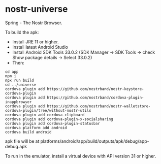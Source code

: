 # nostr-universe

Spring - The Nostr Browser.

To build the apk:

- Install JRE 11 or higher.
- Install latest Android Studio
- Install Android SDK Tools 33.0.2 (SDK Manager -> SDK Tools -> check Show package details -> Select 33.0.2)
- Then:

```
cd app
npm i
npx run build
cd ../universe
cordova plugin add https://github.com/nostrband/nostr-keystore-cordova-plugin
cordova plugin add https://github.com/nostrband/cordova-plugin-inappbrowser
cordova plugin add https://github.com/nostrband/nostr-walletstore-cordova-plugin/tree/without-nostr-utils
cordova plugin add cordova-clipboard
cordova plugin add cordova-plugin-x-socialsharing
cordova plugin add cordova-plugin-statusbar
cordova platform add android
cordova build android
```

apk file will be at platforms/android/app/build/outputs/apk/debug/app-debug.apk

To run in the emulator, install a virtual device with API version 31 or higher.